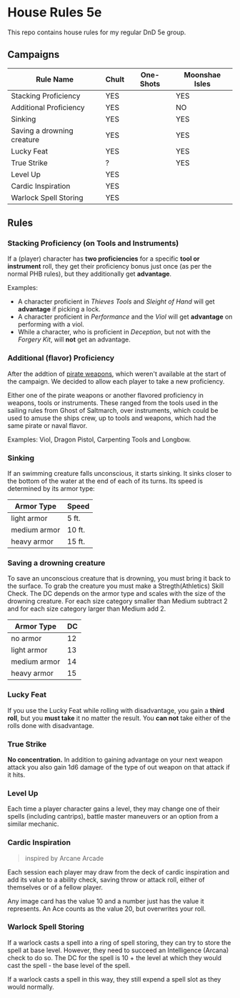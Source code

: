 # House Rules 5e
This repo contains house rules for my regular DnD 5e group.

## Campaigns

| Rule Name                  | Chult  | One-Shots | Moonshae Isles  |
|----------------------------|--------|-----------|-----------------|
| Stacking Proficiency       | YES    |           | YES             |
| Additional Proficiency     | YES    |           | NO              |
| Sinking                    | YES    |           | YES             |
| Saving a drowning creature | YES    |           | YES             |
| Lucky Feat                 | YES    |           | YES             |
| True Strike                | ?      |           | YES             |
| Level Up                   | YES
| Cardic Inspiration         | YES
| Warlock Spell Storing      | YES

## Rules

### Stacking Proficiency (on Tools and Instruments)

If a (player) character has **two proficiencies** for a specific **tool or instrument** roll, they get their proficiency bonus just once (as per the normal PHB rules), but they additionally get **advantage**.

Examples:
  - A character proficient in *Thieves Tools* and *Sleight of Hand* will get **advantage** if picking a lock.
  - A character proficient in *Performance* and the *Viol* will get **advantage** on performing with a viol.
  - While a character, who is proficient in *Deception*, but not with the *Forgery Kit*, will **not** get an advantage.

### Additional (flavor) Proficiency

After the addtion of [pirate weapons](https://www.tribality.com/2016/01/22/weapons-for-a-dd-5e-pirate-campaign-setting/), which weren't available at the start of the campaign. We decided to allow each player to take a new proficiency.

Either one of the pirate weapons or another flavored proficiency in weapons, tools or instruments.
These ranged from the tools used in the sailing rules from Ghost of Saltmarch, over instruments, which could be used to amuse the ships crew, up to tools and weapons, which had the same pirate or naval flavor.

Examples: Viol, Dragon Pistol, Carpenting Tools and Longbow.

### Sinking

If an swimming creature falls unconscious, it starts sinking. It sinks closer to the bottom of the water at the end of each of its turns. Its speed is determined by its armor type:

| Armor Type   | Speed  |
|--------------|--------|
| light armor  | 5 ft.  |
| medium armor | 10 ft. |
| heavy armor  | 15 ft. |

### Saving a drowning creature

To save an unconscious creature that is drowning, you must bring it back to the surface. To grab the creature you must make a Stregth(Athletics) Skill Check. The DC depends on the armor type and scales with the size of the drowning creature. For each size category smaller than Medium subtract 2 and for each size category larger than Medium add 2.

| Armor Type   | DC |
|--------------|----|
| no armor     | 12 |
| light armor  | 13 |
| medium armor | 14 |
| heavy armor  | 15 |

### Lucky Feat

If you use the Lucky Feat while rolling with disadvantage, you gain a **third roll**, but you **must take** it no matter the result. You **can not** take either of the rolls done with disadvantage.

### True Strike

**No concentration.** In addition to gaining advantage on your next weapon attack you also gain 1d6 damage of the type of out weapon on that attack if it hits.

### Level Up

Each time a player character gains a level, they may change one of their spells (including cantrips), battle master maneuvers or an option from a similar mechanic.

### Cardic Inspiration

> inspired by Arcane Arcade

Each session each player may draw from the deck of cardic inspiration and add its value to a ability check, saving throw or attack roll, either of themselves or of a fellow player.

Any image card has the value 10 and a number just has the value it represents.
An Ace counts as the value 20, but overwrites your roll.

### Warlock Spell Storing

If a warlock casts a spell into a ring of spell storing, they can try to store the spell at base level.
However, they need to succeed an Intelligence (Arcana) check to do so.
The DC for the spell is 10 + the level at which they would cast the spell - the base level of the spell.

If a warlock casts a spell in this way, they still expend a spell slot as they would normally.
